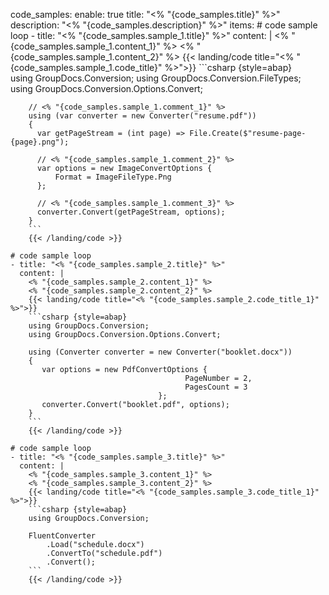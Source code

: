 code_samples:
  enable: true
  title: "<% "{code_samples.title}" %>"
  description: "<% "{code_samples.description}" %>"
  items:
    # code sample loop
    - title: "<% "{code_samples.sample_1.title}" %>"
      content: |
        <% "{code_samples.sample_1.content_1}" %> 
        <% "{code_samples.sample_1.content_2}" %>
        {{< landing/code title="<% "{code_samples.sample_1.code_title}" %>">}}
        ```csharp {style=abap}   
        using GroupDocs.Conversion;
        using GroupDocs.Conversion.FileTypes;
        using GroupDocs.Conversion.Options.Convert;

        // <% "{code_samples.sample_1.comment_1}" %>
        using (var converter = new Converter("resume.pdf"))
        {
          var getPageStream = (int page) => File.Create($"resume-page-{page}.png");

          // <% "{code_samples.sample_1.comment_2}" %>
          var options = new ImageConvertOptions { 
              Format = ImageFileType.Png
          };
          
          // <% "{code_samples.sample_1.comment_3}" %>
          converter.Convert(getPageStream, options);
        }
        ```
        {{< /landing/code >}}

    # code sample loop
    - title: "<% "{code_samples.sample_2.title}" %>"
      content: |
        <% "{code_samples.sample_2.content_1}" %> 
        <% "{code_samples.sample_2.content_2}" %>
        {{< landing/code title="<% "{code_samples.sample_2.code_title_1}" %>">}}
        ```csharp {style=abap}   
        using GroupDocs.Conversion;
        using GroupDocs.Conversion.Options.Convert;
        
        using (Converter converter = new Converter("booklet.docx"))
        {
           var options = new PdfConvertOptions { 
                                           PageNumber = 2, 
                                           PagesCount = 3 
                                     };
           converter.Convert("booklet.pdf", options);
        }  
        ```
        {{< /landing/code >}}

    # code sample loop
    - title: "<% "{code_samples.sample_3.title}" %>"
      content: |
        <% "{code_samples.sample_3.content_1}" %> 
        <% "{code_samples.sample_3.content_2}" %>
        {{< landing/code title="<% "{code_samples.sample_3.code_title_1}" %>">}}
        ```csharp {style=abap}  
        using GroupDocs.Conversion;

        FluentConverter
            .Load("schedule.docx")
            .ConvertTo("schedule.pdf")
            .Convert();
        ```
        {{< /landing/code >}}